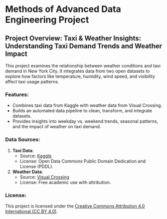 # Methods of Advanced Data Engineering Project

## Project Overview: Taxi & Weather Insights: Understanding Taxi Demand Trends and Weather Impact

This project examines the relationship between weather conditions and taxi demand in New York City. It integrates data from two open datasets to explore how factors like temperature, humidity, wind speed, and visibility affect taxi usage patterns.

### Features:
- Combines taxi data from Kaggle with weather data from Visual Crossing.
- Builds an automated data pipeline to clean, transform, and integrate datasets.
- Provides insights into weekday vs. weekend trends, seasonal patterns, and the impact of weather on taxi demand.

### Data Sources:
1. **Taxi Data**:
   - Source: [Kaggle](https://www.kaggle.com/datasets/microize/newyork-yellow-taxi-trip-data-2020-2019)
   - License: Open Data Commons Public Domain Dedication and License (PDDL).
2. **Weather Data**:
   - Source: [Visual Crossing](https://www.visualcrossing.com/weather/weather-data-services/New%20York/metric/2019-01-01/2019-12-31)
   - License: Free academic use with attribution.

### License:
This project is licensed under the [Creative Commons Attribution 4.0 International (CC BY 4.0)](LICENSE).

